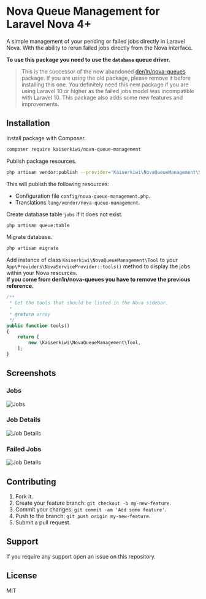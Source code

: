 # Nova Queue Management for Laravel Nova 4+

A simple management of your pending or failed jobs directly in Laravel Nova. With the ability to rerun failed jobs directly from the Nova interface.

**To use this package you need to use the `database` queue driver.**

> This is the successor of the now abandoned [den1n/nova-queues](https://github.com/den1n/nova-queues) package. If you are using the old package, please remove it before installing this one. You definitely need this new package if you are using Laravel 10 or higher as the failed jobs model was incompatible with Laravel 10. This package also adds some new features and improvements. 

## Installation

Install package with Composer.

```sh
composer require kaiserkiwi/nova-queue-management
```

Publish package resources.

```sh
php artisan vendor:publish --provider='Kaiserkiwi\NovaQueueManagement\ServiceProvider'
```

This will publish the following resources:

* Configuration file `config/nova-queue-management.php`.
* Translations `lang/vendor/nova-queue-management`.

Create database table `jobs` if it does not exist.

```sh
php artisan queue:table
```

Migrate database.

```sh
php artisan migrate
```

Add instance of class `Kaiserkiwi\NovaQueueManagement\Tool` to your `App\Providers\NovaServiceProvider::tools()` method to display the jobs within your Nova resources.  
**If you come from den1n/nova-queues you have to remove the previous reference.**

```php
/**
 * Get the tools that should be listed in the Nova sidebar.
 *
 * @return array
 */
public function tools()
{
    return [
        new \Kaiserkiwi\NovaQueueManagement\Tool,
    ];
}
```

## Screenshots

### Jobs

![Jobs](https://raw.githubusercontent.com/kaiserkiwi/nova-queue-management/main/screens/jobs.png)

### Job Details

![Job Details](https://raw.githubusercontent.com/kaiserkiwi/nova-queue-management/main/screens/job-details.png)


### Failed Jobs

![Job Details](https://raw.githubusercontent.com/kaiserkiwi/nova-queue-management/main/screens/failed-jobs.png)

## Contributing

1. Fork it.
2. Create your feature branch: `git checkout -b my-new-feature`.
3. Commit your changes: `git commit -am 'Add some feature'`.
4. Push to the branch: `git push origin my-new-feature`.
5. Submit a pull request.

## Support

If you require any support open an issue on this repository.

## License

MIT
